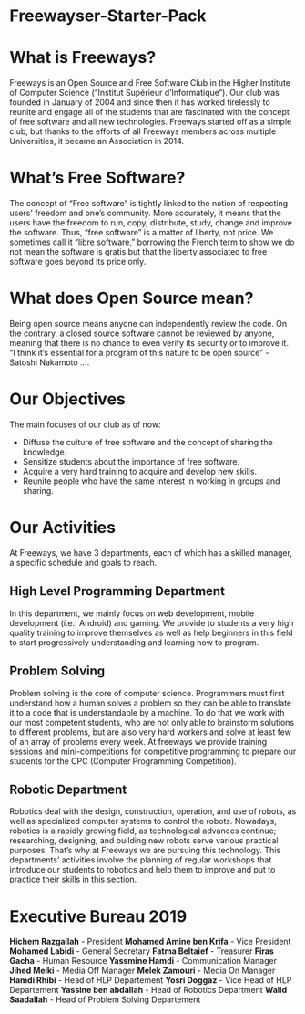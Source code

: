 # Freewayser-Starter-Pack

What is Freeways?
==================

Freeways is an Open Source and Free Software Club in the Higher Institute of Computer Science (“Institut Supérieur d’Informatique“).
Our club was founded in January of 2004 and since then it has worked tirelessly to reunite and engage all of the students that are fascinated with the concept of free software and all new technologies.
Freeways started off as a simple club, but thanks to the efforts of all Freeways members across multiple Universities, it became an Association in 2014.

What’s Free Software?
======================

The concept of “Free software” is tightly linked to the notion of respecting users' freedom and one’s community.
More accurately, it means that the users have the freedom to run, copy, distribute, study, change and improve the software. Thus, “free software” is a matter of liberty, not price.
We sometimes call it “libre software,” borrowing the French term to show we do not mean the software is gratis but that the liberty associated to free software goes beyond its price only.

 What does Open Source mean?
 ============================
 
Being open source means anyone can independently review the code. On the contrary, a closed source software cannot be reviewed by anyone, meaning that there is no chance to even verify its security or to improve it.
“I think it’s essential for a program of this nature to be open source” - Satoshi  Nakamoto ….

Our Objectives
===============

The main focuses of our club as of now:
* Diffuse the culture of free software and the concept of sharing the knowledge.
* Sensitize students about the importance of free software.
* Acquire a very hard training to acquire and develop new skills.
* Reunite people who have the same interest in working in groups and sharing.

Our Activities
==============

At Freeways, we have 3 departments, each of which has a skilled manager, a specific schedule and goals to reach.

## High Level Programming Department

In this department, we mainly focus on web development, mobile development (i.e.: Android) and gaming. We provide to students a very high quality training to improve themselves as well as help beginners in this field to start progressively understanding and learning how to program.

## Problem Solving
Problem solving is the core of computer science. Programmers must first understand how a human solves a problem so they can be able to translate it to a code that is understandable by a machine.
To do that we work with our most competent students, who are not only able to brainstorm solutions to different problems, but are also very hard workers and solve at least few of an array of problems every week.
At freeways we provide training sessions and mini-competitions for competitive programming to prepare our students for the CPC (Computer Programming Competition).

## Robotic Department

Robotics deal with the design, construction, operation, and use of robots, as well as specialized computer systems to control the robots.
Nowadays, robotics is a rapidly growing field, as technological advances continue; researching, designing, and building new robots serve various
practical purposes. That’s why at Freeways we are pursuing this technology.
This departments’ activities involve the planning of regular workshops that introduce our students to robotics and help them to improve and put to practice their skills in this section.


Executive Bureau 2019
======================

**Hichem Razgallah** - President
**Mohamed Amine ben Krifa** - Vice President
**Mohamed Labidi** - General Secretary
**Fatma Beltaief** - Treasurer
**Firas Gacha** - Human Resource
**Yassmine Hamdi** - Communication Manager
**Jihed Melki** - Media Off Manager
**Melek Zamouri** - Media On Manager
**Hamdi Rhibi** - Head of HLP Departement
**Yosri Doggaz** - Vice Head of HLP Departement
**Yassine ben abdallah** - Head of Robotics Department
**Walid Saadallah** - Head of Problem Solving Departement
